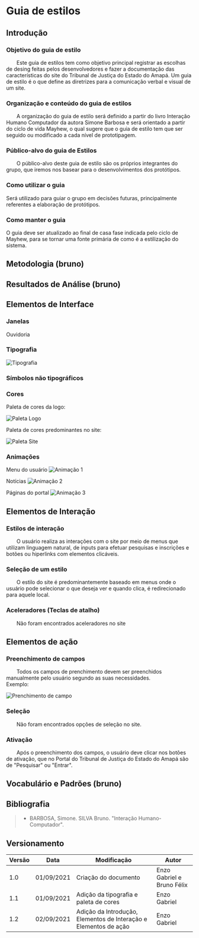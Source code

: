 # Guia de estilos

## Introdução

### Objetivo do guia de estilo

&emsp;&emsp;Este guia de estilos tem como objetivo principal registrar as escolhas de desing feitas pelos desenvolvedores e fazer a documentação das características do site do Tribunal de Justiça do Estado do Amapá. Um guia de estilo é o que define as diretrizes para a comunicação verbal e visual de um site.

### Organização e conteúdo do guia de estilos

&emsp;&emsp;A organização do guia de estilo será definido a partir do livro Interação Humano Computador da autora Simone Barbosa e será orientado a partir do ciclo de vida Mayhew, o qual sugere que o guia de estilo tem que ser seguido ou modificado a cada nível de prototipagem.

### Público-alvo do guia de Estilos

&emsp;&emsp;O público-alvo deste guia de estilo são os próprios integrantes do grupo, que iremos nos basear para o desenvolvimentos dos protótipos.

### Como utilizar o guia

Será utilizado para guiar o grupo em decisões futuras, principalmente referentes a elaboração de protótipos.

### Como manter o guia 

O guia deve ser atualizado ao final de casa fase indicada pelo ciclo de Mayhew, para se tornar uma fonte primária de como é a estilização do sistema.

## Metodologia (bruno)

## Resultados de Análise (bruno)

## Elementos de Interface

### Janelas
Ouvidoria

### Tipografia

![Tipografia](../assets/guia-de-estilos/tipografia.png)

### Símbolos não tipográficos

### Cores

Paleta de cores da logo:

![Paleta Logo](../assets/guia-de-estilos/paleta-de-cores-logo.png)

Paleta de cores predominantes no site:

![Paleta Site](../assets/guia-de-estilos/paleta-de-cores-site.png)

### Animações

Menu do usuário
![Animação 1](../assets/guia-de-estilos/menu.gif)

Notícias
![Animação 2](../assets/guia-de-estilos/menu2.gif)

Páginas do portal
![Animação 3](../assets/guia-de-estilos/menu3.gif)

## Elementos de Interação

### Estilos de interação

&emsp;&emsp;O usuário realiza as interações com o site por meio de menus que utilizam linguagem natural, de inputs para efetuar pesquisas e inscrições e botões ou hiperlinks com elementos clicáveis.
### Seleção de um estilo

&emsp;&emsp;O estilo do site é predominantemente baseado em menus onde o usuário pode selecionar o que deseja ver e quando clica, é redirecionado para aquele local.
### Aceleradores (Teclas de atalho)

&emsp;&emsp;Não foram encontrados aceleradores no site
## Elementos de ação 

### Preenchimento de campos

&emsp;&emsp;Todos os campos de prenchimento devem ser preenchidos manualmente pelo usuário segundo as suas necessidades.<br>Exemplo:

![Prenchimento de campo](../assets/guia-de-estilos/preenchimento-de-campo.png)
### Seleção

&emsp;&emsp;Não foram encontrados opções de seleção no site.

### Ativação

&emsp;&emsp;Após o preenchimento dos campos, o usuário deve clicar nos botões de ativação, que no Portal do Tribunal de Justiça do Estado do Amapá são de "Pesquisar" ou "Entrar".

## Vocabulário e Padrões (bruno)

## Bibliografia
> - BARBOSA, Simone. SILVA Bruno. "Interação Humano-Computador".
## Versionamento

| Versão | Data | Modificação | Autor |
|--|--|--|--|
| 1.0 | 01/09/2021 | Criação do documento | Enzo Gabriel e Bruno Félix |
| 1.1 | 01/09/2021 | Adição da tipografia e paleta de cores | Enzo Gabriel |
| 1.2 | 02/09/2021 | Adição da Introdução, Elementos de Interação e Elementos de ação | Enzo Gabriel |